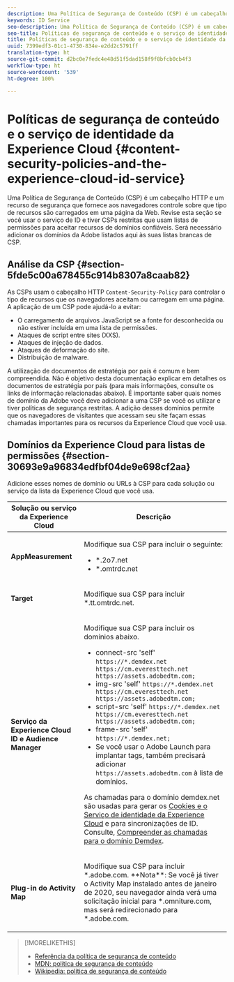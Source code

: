 ```yaml
---
description: Uma Política de Segurança de Conteúdo (CSP) é um cabeçalho HTTP e um recurso de segurança que fornece aos navegadores controle sobre que tipo de recursos são carregados em uma página da Web. Revise esta seção se você usar o serviço de ID e tiver CSPs restritas que usam listas de permissões para aceitar recursos de domínios confiáveis. Será necessário adicionar os domínios da Adobe listados aqui às suas listas brancas de CSP.
keywords: ID Service
seo-description: Uma Política de Segurança de Conteúdo (CSP) é um cabeçalho HTTP e um recurso de segurança que fornece aos navegadores controle sobre que tipo de recursos são carregados em uma página da Web. Revise esta seção se você usar o serviço de ID e tiver CSPs restritas que usam listas de permissões para aceitar recursos de domínios confiáveis. Será necessário adicionar os domínios da Adobe listados aqui às suas listas brancas de CSP.
seo-title: Políticas de segurança de conteúdo e o serviço de identidade da Experience Cloud
title: Políticas de segurança de conteúdo e o serviço de identidade da Experience Cloud
uuid: 7399edf3-01c1-4730-834e-e2dd2c5791ff
translation-type: ht
source-git-commit: d2bc0e7fedc4e48d51f5dad158f9f8bfcb0cb4f3
workflow-type: ht
source-wordcount: '539'
ht-degree: 100%

---
```



# Políticas de segurança de conteúdo e o serviço de identidade da Experience Cloud {#content-security-policies-and-the-experience-cloud-id-service}

Uma Política de Segurança de Conteúdo (CSP) é um cabeçalho HTTP e um recurso de segurança que fornece aos navegadores controle sobre que tipo de recursos são carregados em uma página da Web. Revise esta seção se você usar o serviço de ID e tiver CSPs restritas que usam listas de permissões para aceitar recursos de domínios confiáveis. Será necessário adicionar os domínios da Adobe listados aqui às suas listas brancas de CSP.

## Análise da CSP {#section-5fde5c00a678455c914b8307a8caab82}

As CSPs usam o cabeçalho HTTP `Content-Security-Policy` para controlar o tipo de recursos que os navegadores aceitam ou carregam em uma página. A aplicação de um CSP pode ajudá-lo a evitar:

* O carregamento de arquivos JavaScript se a fonte for desconhecida ou não estiver incluída em uma lista de permissões.
* Ataques de script entre sites (XXS).
* Ataques de injeção de dados.
* Ataques de deformação do site.
* Distribuição de malware.

A utilização de documentos de estratégia por país é comum e bem compreendida. Não é objetivo desta documentação explicar em detalhes os documentos de estratégia por país (para mais informações, consulte os links de informação relacionadas abaixo). É importante saber quais nomes de domínio da Adobe você deve adicionar a uma CSP se você os utilizar e tiver políticas de segurança restritas. A adição desses domínios permite que os navegadores de visitantes que acessam seu site façam essas chamadas importantes para os recursos da Experience Cloud que você usa.

## Domínios da Experience Cloud para listas de permissões {#section-30693e9a96834edfbf04de9e698cf2aa}

Adicione esses nomes de domínio ou URLs à CSP para cada solução ou serviço da lista da Experience Cloud que você usa.

<table id="table_EC9FC999A62D4B7A830CE73B0AB9EF3C"> 
 <thead> 
  <tr> 
   <th colname="col1" class="entry"> Solução ou serviço da Experience Cloud </th> 
   <th colname="col2" class="entry"> Descrição </th> 
  </tr> 
 </thead>
 <tbody> 
  <tr> 
   <td colname="col1"> <p> <b>AppMeasurement</b> </p> </td> 
   <td colname="col2"> <p>Modifique sua CSP para incluir o seguinte: </p> <p> 
     <ul id="ul_7522AE83A03A4115A84DF5B32D6DD79B"> 
      <li id="li_AB1EC161FB154BEDA1BEFE76C8A38A90"> <span class="codeph"> *.2o7.net</span> </li> 
      <li id="li_4B12A283716746949201528CD6AF529E"> <span class="codeph"> *.omtrdc.net</span> </li> 
     </ul> </p> </td> 
  </tr> 
  <tr> 
   <td colname="col1"> <p> <b>Target</b> </p> </td> 
   <td colname="col2"> <p>Modifique sua CSP para incluir <span class="codeph">*.tt.omtrdc.net</span>. </p> </td> 
  </tr> 
  <tr> 
   <td colname="col1"> <p> <b>Serviço da Experience Cloud ID e Audience Manager</b> </p> </td> 
   <td colname="col2"> <p>Modifique sua CSP para incluir os domínios abaixo.</p> 
   <p><ul>
   <li>connect-src 'self' <code>https://*.demdex.net https://cm.everesttech.net https://assets.adobedtm.com;</code></li>
   <li>img-src 'self' <code>https://*.demdex.net https://cm.everesttech.net https://assets.adobedtm.com;</code></li>
   <li>script-src 'self' <code>https://*.demdex.net https://cm.everesttech.net https://assets.adobedtm.com;</code></li>
   <li>frame-src 'self' <code>https://*.demdex.net;</code></li>
   <li>Se você usar o Adobe Launch para implantar tags, também precisará adicionar <code>https://assets.adobedtm.com</code> à lista de domínios.</li></ul></p> <p>As chamadas para o domínio <span class="codeph"> demdex.net</span> são usadas para gerar os <a href="../introduction/cookies.md" format="dita" scope="local">Cookies e o Serviço de identidade da Experience Cloud</a> e para sincronizações de ID. Consulte, <a href="https://docs.adobe.com/content/help/pt-BR/audience-manager/user-guide/reference/demdex-calls.html" format="https" scope="external">Compreender as chamadas para o domínio Demdex</a>. </p> </td> </tr> 
 <tr>
 <td colname="col1"> <p> <b>Plug-in do Activity Map</b> </p> </td> 
 <td colname="col2"> <p>Modifique sua CSP para incluir *.adobe.com. **Nota**: Se você já tiver o Activity Map instalado antes de janeiro de 2020, seu navegador ainda verá uma solicitação inicial para *.omniture.com, mas será redirecionado para *.adobe.com. </p></td> 
 </tr>
 </tbody> 
</table>

>[!MORELIKETHIS]
>* [Referência da política de segurança de conteúdo](https://content-security-policy.com/)
>* [MDN: política de segurança de conteúdo](https://developer.mozilla.org/pt/docs/Web/HTTP/CSP)
>* [Wikipedia: política de segurança de conteúdo](https://en.wikipedia.org/wiki/Content_Security_Policy)

